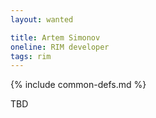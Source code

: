 ```yaml
---
layout: wanted

title: Artem Simonov
oneline: RIM developer
tags: rim
---
```

{% include common-defs.md %}

TBD
